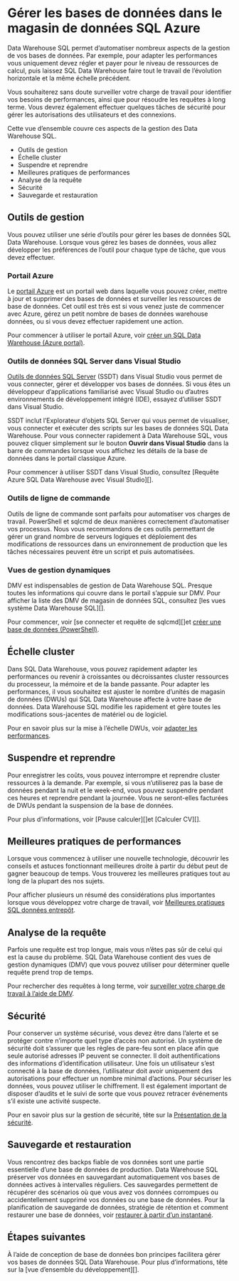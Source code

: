 <properties
   pageTitle="Gérer les bases de données dans SQL Azure Data Warehouse | Microsoft Azure"
   description="Vue d’ensemble de la gestion des bases de données SQL Data Warehouse. Inclut les outils d’administration, DWUs et performances horizontale, résolution des problèmes de performances des requêtes, définition de stratégies de sécurité et de restaurer une base de données à partir de l’altération des données ou une panne régionale."
   services="sql-data-warehouse"
   documentationCenter="NA"
   authors="barbkess"
   manager="barbkess"
   editor=""/>

<tags
   ms.service="sql-data-warehouse"
   ms.devlang="NA"
   ms.topic="article"
   ms.tgt_pltfrm="NA"
   ms.workload="data-services"
   ms.date="08/16/2016"
   ms.author="barbkess;sonyama;"/>

# <a name="manage-databases-in-azure-sql-data-warehouse"></a>Gérer les bases de données dans le magasin de données SQL Azure

Data Warehouse SQL permet d’automatiser nombreux aspects de la gestion de vos bases de données. Par exemple, pour adapter les performances vous uniquement devez régler et payer pour le niveau de ressources de calcul, puis laissez SQL Data Warehouse faire tout le travail de l’évolution horizontale et la même échelle précédent. 

Vous souhaiterez sans doute surveiller votre charge de travail pour identifier vos besoins de performances, ainsi que pour résoudre les requêtes à long terme. Vous devrez également effectuer quelques tâches de sécurité pour gérer les autorisations des utilisateurs et des connexions.

Cette vue d’ensemble couvre ces aspects de la gestion des Data Warehouse SQL.

- Outils de gestion
- Échelle cluster
- Suspendre et reprendre
- Meilleures pratiques de performances
- Analyse de la requête
- Sécurité
- Sauvegarde et restauration

## <a name="management-tools"></a>Outils de gestion

Vous pouvez utiliser une série d’outils pour gérer les bases de données SQL Data Warehouse. Lorsque vous gérez les bases de données, vous allez développer les préférences de l’outil pour chaque type de tâche, que vous devez effectuer.

### <a name="azure-portal"></a>Portail Azure
Le [portail Azure][] est un portail web dans laquelle vous pouvez créer, mettre à jour et supprimer des bases de données et surveiller les ressources de base de données. Cet outil est très est si vous venez juste de commencer avec Azure, gérez un petit nombre de bases de données warehouse données, ou si vous devez effectuer rapidement une action.

Pour commencer à utiliser le portail Azure, voir [créer un SQL Data Warehouse (Azure portal)][].

### <a name="sql-server-data-tools-in-visual-studio"></a>Outils de données SQL Server dans Visual Studio
[Outils de données SQL Server][] (SSDT) dans Visual Studio vous permet de vous connecter, gérer et développer vos bases de données. Si vous êtes un développeur d’applications familiarisé avec Visual Studio ou d’autres environnements de développement intégré (IDE), essayez d’utiliser SSDT dans Visual Studio.

SSDT inclut l’Explorateur d’objets SQL Server qui vous permet de visualiser, vous connecter et exécuter des scripts sur les bases de données SQL Data Warehouse. Pour vous connecter rapidement à Data Warehouse SQL, vous pouvez cliquer simplement sur le bouton **Ouvrir dans Visual Studio** dans la barre de commandes lorsque vous affichez les détails de la base de données dans le portail classique Azure.  

Pour commencer à utiliser SSDT dans Visual Studio, consultez [Requête Azure SQL Data Warehouse avec Visual Studio][].

### <a name="command-line-tools"></a>Outils de ligne de commande
Outils de ligne de commande sont parfaits pour automatiser vos charges de travail.  PowerShell et sqlcmd de deux manières correctement d’automatiser vos processus.  Nous vous recommandons de ces outils permettant de gérer un grand nombre de serveurs logiques et déploiement des modifications de ressources dans un environnement de production que les tâches nécessaires peuvent être un script et puis automatisées.

### <a name="dynamic-management-views"></a>Vues de gestion dynamiques 

DMV est indispensables de gestion de Data Warehouse SQL. Presque toutes les informations qui couvre dans le portail s’appuie sur DMV. Pour afficher la liste des DMV de magasin de données SQL, consultez [les vues système Data Warehouse SQL][].

Pour commencer, voir [se connecter et requête de sqlcmd][]et [créer une base de données (PowerShell)][].

## <a name="scale-compute"></a>Échelle cluster

Dans SQL Data Warehouse, vous pouvez rapidement adapter les performances ou revenir à croissantes ou décroissantes cluster ressources du processeur, la mémoire et de la bande passante. Pour adapter les performances, il vous souhaitez est ajuster le nombre d’unités de magasin de données (DWUs) qui SQL Data Warehouse affecte à votre base de données. Data Warehouse SQL modifie les rapidement et gère toutes les modifications sous-jacentes de matériel ou de logiciel.

Pour en savoir plus sur la mise à l’échelle DWUs, voir [adapter les performances][].

##  <a name="pause-and-resume"></a>Suspendre et reprendre

Pour enregistrer les coûts, vous pouvez interrompre et reprendre cluster ressources à la demande. Par exemple, si vous n’utiliserez pas la base de données pendant la nuit et le week-end, vous pouvez suspendre pendant ces heures et reprendre pendant la journée. Vous ne seront-elles facturées de DWUs pendant la suspension de la base de données.

Pour plus d’informations, voir [Pause calculer][]et [Calculer CV][].

## <a name="performance-best-practices"></a>Meilleures pratiques de performances

Lorsque vous commencez à utiliser une nouvelle technologie, découvrir les conseils et astuces fonctionnant meilleures droite à partir du début peut de gagner beaucoup de temps.  Vous trouverez les meilleures pratiques tout au long de la plupart des nos sujets.

Pour afficher plusieurs un résumé des considérations plus importantes lorsque vous développez votre charge de travail, voir [Meilleures pratiques SQL données entrepôt][].

## <a name="query-monitoring"></a>Analyse de la requête

Parfois une requête est trop longue, mais vous n’êtes pas sûr de celui qui est la cause du problème. SQL Data Warehouse contient des vues de gestion dynamiques (DMV) que vous pouvez utiliser pour déterminer quelle requête prend trop de temps. 

Pour rechercher des requêtes à long terme, voir [surveiller votre charge de travail à l’aide de DMV][].

## <a name="security"></a>Sécurité

Pour conserver un système sécurisé, vous devez être dans l’alerte et se protéger contre n’importe quel type d’accès non autorisé. Un système de sécurité doit s’assurer que les règles de pare-feu sont en place afin que seule autorisé adresses IP peuvent se connecter. Il doit authentifications des informations d’identification utilisateur. Une fois un utilisateur s’est connecté à la base de données, l’utilisateur doit avoir uniquement des autorisations pour effectuer un nombre minimal d’actions. Pour sécuriser les données, vous pouvez utiliser le chiffrement. Il est également important de disposer d’audits et le suivi de sorte que vous pouvez retracer événements s’il existe une activité suspecte.

Pour en savoir plus sur la gestion de sécurité, tête sur la [Présentation de la sécurité][].

## <a name="backup-and-restore"></a>Sauvegarde et restauration

Vous rencontrez des backps fiable de vos données sont une partie essentielle d’une base de données de production. Data Warehouse SQL préserver vos données en sauvegardant automatiquement vos bases de données actives à intervalles réguliers. Ces sauvegardes permettent de récupérer des scénarios où que vous avez vos données corrompues ou accidentellement supprimé vos données ou une base de données.  Pour la planification de sauvegarde de données, stratégie de rétention et comment restaurer une base de données, voir [restaurer à partir d’un instantané][].

## <a name="next-steps"></a>Étapes suivantes
À l’aide de conception de base de données bon principes facilitera gérer vos bases de données SQL Data Warehouse. Pour plus d’informations, tête sur la [vue d’ensemble du développement][].

<!--Image references-->

<!--Article references-->
[Créer un SQL Data Warehouse (Azure Portal)]: sql-data-warehouse-get-started-provision.md
[Créer une base de données (PowerShell)]: sql-data-warehouse-get-started-provision-powershell
[connection]: sql-data-warehouse-develop-connections.md
[Requête SQL Azure Data Warehouse avec Visual Studio]: sql-data-warehouse-query-visual-studio.md
[Se connecter et de la requête avec sqlcmd]: sql-data-warehouse-get-started-connect-sqlcmd.md
[Vue d’ensemble de développement]: sql-data-warehouse-overview-develop.md
[Surveiller votre charge de travail à l’aide de DMV]: sql-data-warehouse-manage-monitor.md
[Cluster pause]: sql-data-warehouse-manage-compute-overview.md#pause-compute-bk
[Restaurer à partir d’un instantané]: sql-data-warehouse-restore-database-overview.md
[CV cluster]: sql-data-warehouse-manage-compute-overview.md#resume-compute-performance-bk
[Adapter les performances]: sql-data-warehouse-manage-compute-overview.md#scale-performance-bk
[Présentation de la sécurité]: sql-data-warehouse-overview-manage-security.md
[Meilleures pratiques SQL données entrepôt]: sql-data-warehouse-best-practices.md
[Vues système Data Warehouse SQL]: sql-data-warehouse-reference-tsql-system-views.md

<!--MSDN references-->
[Outils de données SQL Server]: https://msdn.microsoft.com/library/mt204009.aspx

<!--Other web references-->
[Portail Azure]: http://portal.azure.com/
